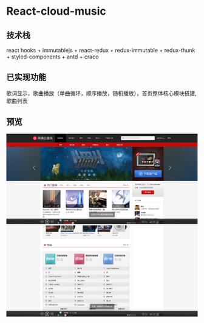 # React-cloud-music
## 技术栈
react hooks + immutablejs + react-redux + redux-immutable + redux-thunk + styled-components + antd + craco
## 已实现功能
歌词显示，歌曲播放（单曲循环，顺序播放，随机播放），首页整体核心模块搭建,歌曲列表
## 预览
![1](https://github.com/15167/react-cloud-music/blob/master/public/preview/1.png "1")
![2](https://github.com/15167/react-cloud-music/blob/master/public/preview/2.png "2")
